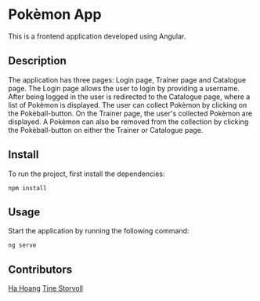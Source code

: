 # Pokèmon App

This is a frontend application developed using Angular.

## Description

The application has three pages: Login page, Trainer page and Catalogue page. The Login page allows the user to login by providing a username. After being logged in the user is redirected to the Catalogue page, where a list of Pokèmon is displayed. The user can collect Pokèmon by clicking on the Pokèball-button. On the Trainer page, the user's collected Pokèmon are displayed. A Pokèmon can also be removed from the collection by clicking the Pokèball-button on either the Trainer or Catalogue page.

## Install

To run the project, first install the dependencies:

```
npm install
```

## Usage

Start the application by running the following command:

```
ng serve
```

## Contributors

[Ha Hoang](https://gitlab.com/hhoan)
[Tine Storvoll](https://gitlab.com/TLS97)
